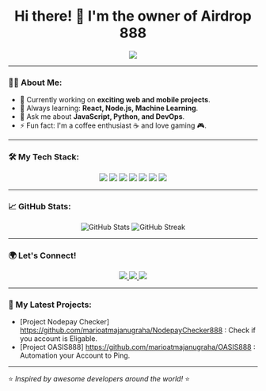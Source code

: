 <h1 align="center">Hi there! 👋 I'm the owner of Airdrop 888</h1>
<p align="center">
  <img src="https://readme-typing-svg.herokuapp.com?color=%2336BCF7&lines=Full+Stack+Developer;Open+Source+Enthusiast;Tech+Lover;Problem+Solver" />
</p>

---

### 👨‍💻 About Me:
- 🔭 Currently working on **exciting web and mobile projects**.
- 🌱 Always learning: **React, Node.js, Machine Learning**.
- 💬 Ask me about **JavaScript, Python, and DevOps**.
- ⚡ Fun fact: I'm a coffee enthusiast ☕ and love gaming 🎮.

---

### 🛠️ My Tech Stack:
<div align="center">
  <img src="https://img.shields.io/badge/JavaScript-F7DF1E?style=flat-square&logo=javascript&logoColor=black" />
  <img src="https://img.shields.io/badge/Python-3776AB?style=flat-square&logo=python&logoColor=white" />
  <img src="https://img.shields.io/badge/React-61DAFB?style=flat-square&logo=react&logoColor=black" />
  <img src="https://img.shields.io/badge/Node.js-339933?style=flat-square&logo=node.js&logoColor=white" />
  <img src="https://img.shields.io/badge/Docker-2496ED?style=flat-square&logo=docker&logoColor=white" />
  <img src="https://img.shields.io/badge/Git-F05032?style=flat-square&logo=git&logoColor=white" />
  <img src="https://img.shields.io/badge/Linux-FCC624?style=flat-square&logo=linux&logoColor=black" />
</div>

---

### 📈 GitHub Stats:
<p align="center">
  <img src="https://github-readme-stats.vercel.app/api?username=marioatmajanugraha&show_icons=true&theme=radical" alt="GitHub Stats" />
  <img src="https://github-readme-streak-stats.herokuapp.com/?user=marioatmajanugraha&theme=radical" alt="GitHub Streak" />
</p>

---

### 🌍 Let's Connect!
<p align="center">
  <a href="https://github.com/marioatmajanugraha">
    <img src="https://img.shields.io/badge/GitHub-181717?style=for-the-badge&logo=github&logoColor=white" />
  </a>
  <a href="https://www.linkedin.com/in/marioatmajanugraha">
    <img src="https://img.shields.io/badge/LinkedIn-0077B5?style=for-the-badge&logo=linkedin&logoColor=white" />
  </a>
  <a href="mailto:marioatmajanugraha@example.com">
    <img src="https://img.shields.io/badge/Email-D14836?style=for-the-badge&logo=gmail&logoColor=white" />
  </a>
</p>

---

### 🚀 My Latest Projects:
- [Project Nodepay Checker] https://github.com/marioatmajanugraha/NodepayChecker888 : Check if you account is Eligable.
- [Project OASIS888] https://github.com/marioatmajanugraha/OASIS888 : Automation your Account to Ping.

---

⭐️ *Inspired by awesome developers around the world!* ⭐️
